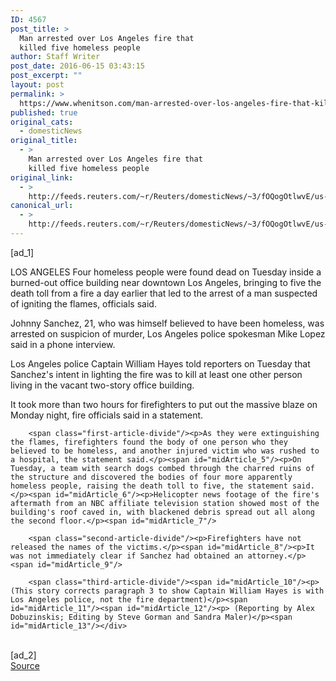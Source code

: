 ```yaml
---
ID: 4567
post_title: >
  Man arrested over Los Angeles fire that
  killed five homeless people
author: Staff Writer
post_date: 2016-06-15 03:43:15
post_excerpt: ""
layout: post
permalink: >
  https://www.whenitson.com/man-arrested-over-los-angeles-fire-that-killed-five-homeless-people/
published: true
original_cats:
  - domesticNews
original_title:
  - >
    Man arrested over Los Angeles fire that
    killed five homeless people
original_link:
  - >
    http://feeds.reuters.com/~r/Reuters/domesticNews/~3/fOQogOtlwvE/us-california-fire-idUSKCN0Z104V
canonical_url:
  - >
    http://feeds.reuters.com/~r/Reuters/domesticNews/~3/fOQogOtlwvE/us-california-fire-idUSKCN0Z104V
---
```

 [ad_1]
<br><div id="articleText">
<span id="midArticle_start"/>

<span id="midArticle_0"/><span class="focusParagraph" readability="6"><p><span class="articleLocation">LOS ANGELES</span> Four homeless people were found dead on Tuesday inside a burned-out office building near downtown Los Angeles, bringing to five the death toll from a fire a day earlier that led to the arrest of a man suspected of igniting the flames, officials said.</p></span><span id="midArticle_1"/><p>Johnny Sanchez, 21, who was himself believed to have been homeless, was arrested on suspicion of murder, Los Angeles police spokesman Mike Lopez said in a phone interview.</p><span id="midArticle_2"/><p>Los Angeles police Captain William Hayes told reporters on Tuesday that Sanchez's intent in lighting the fire was to kill at least one other person living in the vacant two-story office building.</p><span id="midArticle_3"/><p>It took more than two hours for firefighters to put out the massive blaze on Monday night, fire officials said in a statement. </p><span id="midArticle_4"/>
        
        <span class="first-article-divide"/><p>As they were extinguishing the flames, firefighters found the body of one person who they believed to be homeless, and another injured victim who was rushed to a hospital, the statement said.</p><span id="midArticle_5"/><p>On Tuesday, a team with search dogs combed through the charred ruins of the structure and discovered the bodies of four more apparently homeless people, raising the death toll to five, the statement said.</p><span id="midArticle_6"/><p>Helicopter news footage of the fire's aftermath from an NBC affiliate television station showed most of the building's roof caved in, with blackened debris spread out all along the second floor.</p><span id="midArticle_7"/>
        
        <span class="second-article-divide"/><p>Firefighters have not released the names of the victims.</p><span id="midArticle_8"/><p>It was not immediately clear if Sanchez had obtained an attorney.</p><span id="midArticle_9"/>
        
        <span class="third-article-divide"/><span id="midArticle_10"/><p>(This story corrects paragraph 3 to show Captain William Hayes is with Los Angeles police, not the fire department)</p><span id="midArticle_11"/><span id="midArticle_12"/><p> (Reporting by Alex Dobuzinskis; Editing by Steve Gorman and Sandra Maler)</p><span id="midArticle_13"/></div>
<br>[ad_2]
<br><a href="http://feeds.reuters.com/~r/Reuters/domesticNews/~3/fOQogOtlwvE/us-california-fire-idUSKCN0Z104V">Source </a>